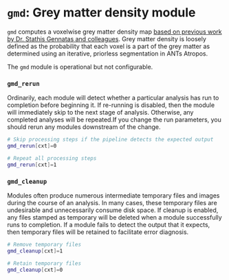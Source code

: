 # `gmd`: Grey matter density module

`gmd` computes a voxelwise grey matter density map [based on previous work by Dr. Stathis Gennatas and colleagues](https://www.ncbi.nlm.nih.gov/pubmed/28432144). Grey matter density is loosely defined as the probability that each voxel is a part of the grey matter as determined using an iterative, priorless segmentation in ANTs Atropos.

The `gmd` module is operational but not configurable.

### `gmd_rerun`

Ordinarily, each module will detect whether a particular analysis has run to completion before beginning it. If re-running is disabled, then the module will immediately skip to the next stage of analysis. Otherwise, any completed analyses will be repeated.If you change the run parameters, you should rerun any modules downstream of the change.

```bash
# Skip processing steps if the pipeline detects the expected output
gmd_rerun[cxt]=0

# Repeat all processing steps
gmd_rerun[cxt]=1
```

### `gmd_cleanup`

Modules often produce numerous intermediate temporary files and images during the course of an analysis. In many cases, these temporary files are undesirable and unnecessarily consume disk space. If cleanup is enabled, any files stamped as temporary will be deleted when a module successfully runs to completion. If a module fails to detect the output that it expects, then temporary files will be retained to facilitate error diagnosis.

```bash
# Remove temporary files
gmd_cleanup[cxt]=1

# Retain temporary files
gmd_cleanup[cxt]=0
```
